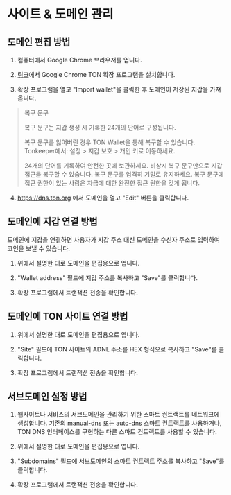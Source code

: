 # 사이트 & 도메인 관리

## 도메인 편집 방법

1. 컴퓨터에서 Google Chrome 브라우저를 엽니다.

2. [링크](https://chrome.google.com/webstore/detail/ton-wallet/nphplpgoakhhjchkkhmiggakijnkhfnd)에서 Google Chrome TON 확장 프로그램을 설치합니다.

3. 확장 프로그램을 열고 "Import wallet"을 클릭한 후 도메인이 저장된 지갑을 가져옵니다.

> 복구 문구
>
> 복구 문구는 지갑 생성 시 기록한 24개의 단어로 구성됩니다.
>
> 복구 문구를 잃어버린 경우 TON Wallet을 통해 복구할 수 있습니다.
> Tonkeeper에서: 설정 > 지갑 보호 > 개인 키로 이동하세요.
>
> 24개의 단어를 기록하여 안전한 곳에 보관하세요. 비상시 복구 문구만으로 지갑 접근을 복구할 수 있습니다.
> 복구 문구를 엄격히 기밀로 유지하세요. 복구 문구에 접근 권한이 있는 사람은 자금에 대한 완전한 접근 권한을 갖게 됩니다.

4. https://dns.ton.org 에서 도메인을 열고 "Edit" 버튼을 클릭합니다.

## 도메인에 지갑 연결 방법

도메인에 지갑을 연결하면 사용자가 지갑 주소 대신 도메인을 수신자 주소로 입력하여 코인을 보낼 수 있습니다.

1. 위에서 설명한 대로 도메인을 편집용으로 엽니다.

2. "Wallet address" 필드에 지갑 주소를 복사하고 "Save"를 클릭합니다.

3. 확장 프로그램에서 트랜잭션 전송을 확인합니다.

## 도메인에 TON 사이트 연결 방법

1. 위에서 설명한 대로 도메인을 편집용으로 엽니다.

2. "Site" 필드에 TON 사이트의 ADNL 주소를 HEX 형식으로 복사하고 "Save"를 클릭합니다.

3. 확장 프로그램에서 트랜잭션 전송을 확인합니다.

## 서브도메인 설정 방법

1. 웹사이트나 서비스의 서브도메인을 관리하기 위한 스마트 컨트랙트를 네트워크에 생성합니다. 기존의 [manual-dns](https://github.com/ton-blockchain/ton/blob/master/crypto/smartcont/dns-manual-code.fc) 또는 [auto-dns](https://github.com/ton-blockchain/ton/blob/master/crypto/smartcont/dns-auto-code.fc) 스마트 컨트랙트를 사용하거나, TON DNS 인터페이스를 구현하는 다른 스마트 컨트랙트를 사용할 수 있습니다.

2. 위에서 설명한 대로 도메인을 편집용으로 엽니다.

3. "Subdomains" 필드에 서브도메인의 스마트 컨트랙트 주소를 복사하고 "Save"를 클릭합니다.

4. 확장 프로그램에서 트랜잭션 전송을 확인합니다.
